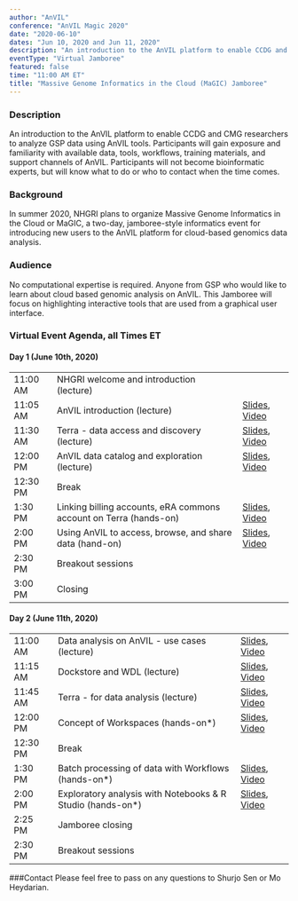 ```yaml
---
author: "AnVIL"
conference: "AnVIL Magic 2020"
date: "2020-06-10"
dates: "Jun 10, 2020 and Jun 11, 2020"
description: "An introduction to the AnVIL platform to enable CCDG and CMG researchers to analyze GSP data using AnVIL tools."
eventType: "Virtual Jamboree"
featured: false
time: "11:00 AM ET"
title: "Massive Genome Informatics in the Cloud (MaGIC) Jamboree"
---
```


<event-hero></event-hero>

### Description
An introduction to the AnVIL platform to enable CCDG and CMG researchers to analyze GSP data using AnVIL tools. Participants will gain exposure and familiarity with available data, tools, workflows, training materials, and support channels of AnVIL. Participants will not become bioinformatic experts, but will know what to do or who to contact when the time comes.

### Background
In summer 2020, NHGRI plans to organize Massive Genome Informatics in the Cloud or MaGIC, a two-day, jamboree-style informatics event for introducing new users to the AnVIL platform for cloud-based genomics data analysis.

### Audience
No computational expertise is required. Anyone from GSP who would like to learn about cloud based genomic analysis on AnVIL. This Jamboree will focus on highlighting interactive tools that are used from a graphical user interface.


### Virtual Event Agenda, all Times ET
#### Day 1 (June 10th, 2020)
|    |      |     |
| -- | ---- | --- |
| 11:00 AM | NHGRI welcome and introduction (lecture) | |
| 11:05 AM | AnVIL introduction (lecture) | [Slides](https://docs.google.com/presentation/d/1UobNXNEBpI_xGOSFIbixtDt56qHsQMmKTCWBwdUodzc/edit?usp=sharing), [Video](https://www.youtube.com/watch?v=KvvMWzX8cRI) |
| 11:30 AM | Terra - data access and discovery (lecture) | [Slides](https://docs.google.com/presentation/d/1Ha_BSGSKVN5iqnZJb923xr_qVEbftY8uKB-d75ETI7A/edit?usp=sharing), [Video](https://www.youtube.com/watch?v=MOwkUHB-bwQ) |
| 12:00 PM | AnVIL data catalog and exploration (lecture) | [Slides](https://docs.google.com/presentation/d/1_pSR_qNayM_LvEVEflEVoDCdazrqDG6ZVRiV6wmYEro/edit?usp=sharing), [Video](https://www.youtube.com/watch?v=oYoVnV3OolI) |
| 12:30 PM | Break |  |
| 1:30 PM | Linking billing accounts, eRA commons account on Terra (hands-on) | [Slides](https://docs.google.com/presentation/d/1co8I86UoY47L0WawGll4avh4M0FIjJUu9TrxAq__2yU/edit?usp=sharing), [Video](https://www.youtube.com/watch?v=XdxLZ7Ayk-0) |
| 2:00 PM | Using AnVIL to access, browse, and share data (hand-on) | [Slides](https://docs.google.com/presentation/d/1lzBb7e1yS2yapfsSMnMfQgyxaeeeH1B-FSLmutQlKtU/edit?usp=sharing), [Video](https://www.youtube.com/watch?v=0zUKzlq_hus) |
| 2:30 PM | Breakout sessions |  |
| 3:00 PM |  Closing |  |

#### Day 2 (June 11th, 2020)
|    |      |     |
| -- | ---- | --- |
| 11:00 AM | Data analysis on AnVIL - use cases (lecture) | [Slides](https://docs.google.com/presentation/d/1r7iqhcZRfVKZ6Yk5KSjH0C96IQsyjS41iXwzUEQtUGc/edit?usp=sharing), [Video](https://www.youtube.com/watch?v=py1G4r2xLyc) |
| 11:15 AM | Dockstore and WDL (lecture) | [Slides](https://docs.google.com/presentation/d/1ehwiD2HPmg59GO-WxJ9r5aPkiJlMPLl9xFNsAJolexU/edit?usp=sharing), [Video](https://www.youtube.com/watch?v=mhPQ3z_xxyQ) |
| 11:45 AM | Terra - for data analysis  (lecture) | [Slides](https://docs.google.com/presentation/d/1oDqsoKJhE2bxrKwXmCvSNPt63WNAGYYnMNIizECki8k/edit?usp=sharing), [Video](https://www.youtube.com/watch?v=IrERpCkE_m4) |
| 12:00 PM | Concept of Workspaces (hands-on*) | [Slides](https://docs.google.com/presentation/d/1csJ0FhLjOLfn02pTKQP3BE-z5WfGu__UOzN_ihtIU1k/edit?usp=sharing), [Video](https://www.youtube.com/watch?v=1pxzQE6Rugc) |
| 12:30 PM | Break |   |
| 1:30 PM | Batch processing of data with Workflows (hands-on*) | [Slides](https://docs.google.com/presentation/d/1Chsi8j2AHXXAACrvP7phXhdc644IKpkNCEUcFhEixWc/edit?usp=sharing), [Video](https://www.youtube.com/watch?v=x5SL8yd3kNg) |
| 2:00 PM | Exploratory analysis with Notebooks & R Studio (hands-on*) | [Slides](http://docs.google.com/document/d/1vR555ldiejOaOzlM9TVYUlKzxvab5NrlD5jHzOmvutw), [Video](https://www.youtube.com/watch?v=XRbJ3bilsa0) |
| 2:25 PM | Jamboree closing |   |
| 2:30 PM | Breakout sessions |   |

###Contact
Please feel free to pass on any questions to Shurjo Sen or Mo Heydarian.
